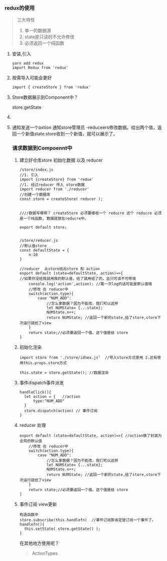 ### redux的使用

> 三大特性
>
> 1. 单一的数据源
> 2. state是只读的不允许修改
> 3. 必须返回一个纯函数

1. 安装,引入

   ```
   yarn add redux
   import Redux from 'redux'
   ```

2. 按需导入可能会更好

   ```
   import { createStore } from 'redux'
   ```

   

1. Store数据展示到Component中？

   store.getState

2. 

1. 通知发送一个axtion 通知store管理员 -reduceers修改数据。给出两个值，返回一个新值state.store收到一个新值，就可以展示了。

   ### 请求数据到Compoennt中

   1. 建立好仓库store   初始化数据 以及 reducer

      ```
      /store/index.js
      //1. 引入
      import {createStore} from 'redux'
      //1. 经过reducer 传入 store数据
      import reducer from './reducer'
      //创建一个数据库
      const store = createStore( reducer );
      
      
      ////数据写哪啊？ createStore 必须要接收一个 reducre 这个 reducre 必须是一个纯函数, 数据就放在reducre中。
      
      export default store;
      
      
      /store/reducer.js
      //默认值store
      const defaultState = {
          n:10
      }
      
      //reducer  从store给出store 和 action
      export default (state=defaultState, action)=>{
      //如果你没给我就用我的默认值，给了就用给了的，且只可读不可修改
          console.log('action',action); //第一次log的话可能是默认值哦
          //修改 在 reducer中
          switch(action.type){
              case "NUM_ADD":
                  //怎么拿数据？因为不能改，我们可以这样
                  let NUMState= {...state};
                  NUMState.n++;
                  return NUMState; //返回一个新的state,给了store,store下次运行就给了view
          }
          return state;//必须要返回一个值。这个值是给 store
      }
      ```

      

   2. 初始化渲染

      ```
      import store from './store/idnex.js'  //导入store方式使用 2.还有使用this.props.store方式
      
      this.state = store.getState(); //数据渲染
      ```

   3. 事件dispatch事件派发

      ```
      handleClick(){
      	let action = {   //action
      		type:"NUM_ADD"
      	}
      	store.dispatch(action) // 事件订阅
      }
      ```

   4. reducer 处理

      ```
      export default (state=defaultState, action)=>{ //action做了封装为全局的默认值
          //修改 在 reducer中
          switch(action.type){  
              case "NUM_ADD":
                  //怎么拿数据？因为不能改，我们可以这样
                  let NUMState= {...state};
                  NUMState.n++;
                  return NUMState; //返回一个新的state,给了store,store下次运行就给了view
          }
          return state;//必须要返回一个值。这个值是给 store
      }
      ```

   5. 事件订阅   view更新

      ```
      构造函数中
      store.subscribe(this.handlefn)  //事件订阅那肯定是订阅一个事件了。
      handlefn(){
      	this.setState( store.getState() );
      }
      ```

      在其他地方使用呢？

      > ActionTypes 



